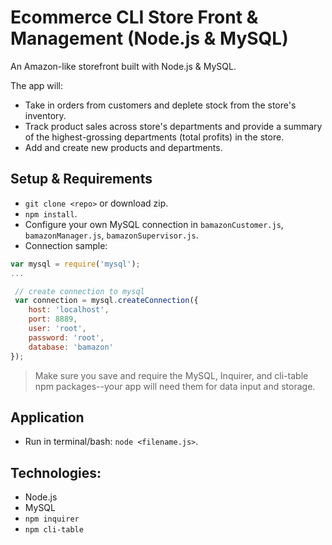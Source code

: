 # Ecommerce CLI Store Front & Management (Node.js & MySQL)

An Amazon-like storefront built with Node.js & MySQL. 

The app will:
- Take in orders from customers and deplete stock from the store's inventory.
- Track product sales across store's departments and provide a summary of the highest-grossing departments (total profits) in the store.
- Add and create new products and departments.


## Setup & Requirements
- `git clone <repo>` or download zip.
- `npm install`.
- Configure your own MySQL connection in `bamazonCustomer.js`, `bamazonManager.js`, `bamazonSupervisor.js`.
- Connection sample:

```javascript
var mysql = require('mysql');
...

 // create connection to mysql
 var connection = mysql.createConnection({
    host: 'localhost',
    port: 8889,
    user: 'root',
    password: 'root',
    database: 'bamazon'
});
```

> Make sure you save and require the MySQL, Inquirer, and cli-table npm packages--your app will need them for data input and storage.

## Application
- Run in terminal/bash: `node <filename.js>`.

## Technologies:
- Node.js
- MySQL
- `npm inquirer`
- `npm cli-table`
